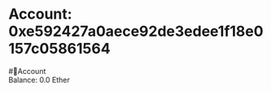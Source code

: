 
Account: 0xe592427a0aece92de3edee1f18e0157c05861564
===================================================
  
#📜Account  
Balance: 0.0 Ether